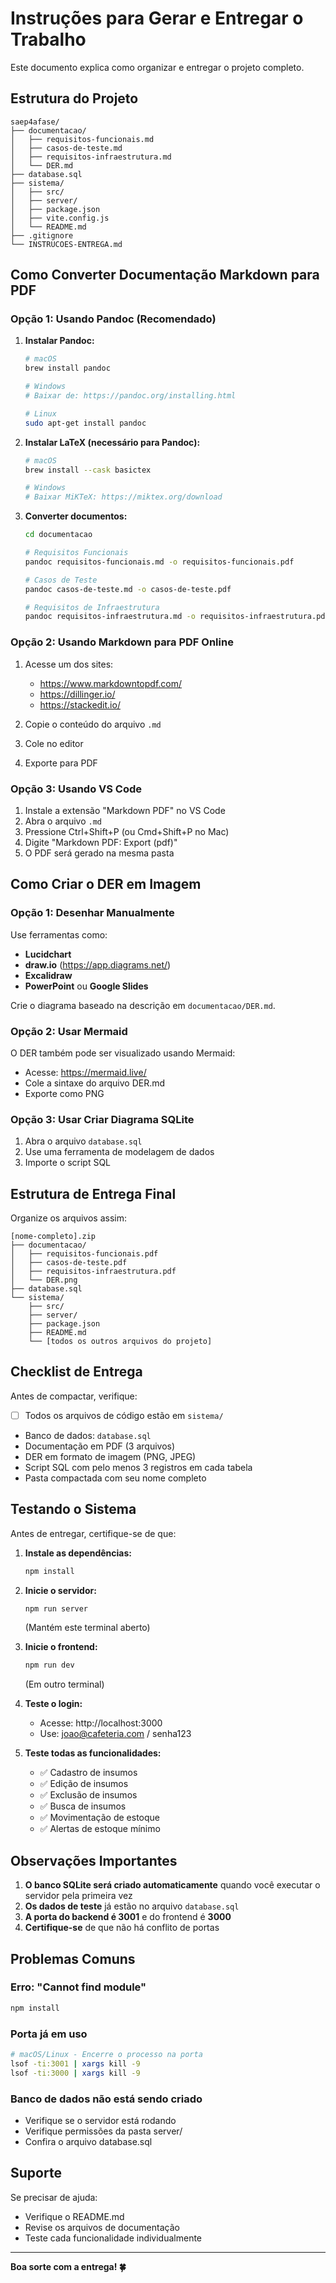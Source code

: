 # Instruções para Gerar e Entregar o Trabalho

Este documento explica como organizar e entregar o projeto completo.

## Estrutura do Projeto

```
saep4afase/
├── documentacao/
│   ├── requisitos-funcionais.md
│   ├── casos-de-teste.md
│   ├── requisitos-infraestrutura.md
│   └── DER.md
├── database.sql
├── sistema/
│   ├── src/
│   ├── server/
│   ├── package.json
│   ├── vite.config.js
│   └── README.md
├── .gitignore
└── INSTRUCOES-ENTREGA.md
```

## Como Converter Documentação Markdown para PDF

### Opção 1: Usando Pandoc (Recomendado)

1. **Instalar Pandoc:**
   ```bash
   # macOS
   brew install pandoc
   
   # Windows
   # Baixar de: https://pandoc.org/installing.html
   
   # Linux
   sudo apt-get install pandoc
   ```

2. **Instalar LaTeX (necessário para Pandoc):**
   ```bash
   # macOS
   brew install --cask basictex
   
   # Windows
   # Baixar MiKTeX: https://miktex.org/download
   ```

3. **Converter documentos:**
   ```bash
   cd documentacao
   
   # Requisitos Funcionais
   pandoc requisitos-funcionais.md -o requisitos-funcionais.pdf
   
   # Casos de Teste
   pandoc casos-de-teste.md -o casos-de-teste.pdf
   
   # Requisitos de Infraestrutura
   pandoc requisitos-infraestrutura.md -o requisitos-infraestrutura.pdf
   ```

### Opção 2: Usando Markdown para PDF Online

1. Acesse um dos sites:
   - https://www.markdowntopdf.com/
   - https://dillinger.io/
   - https://stackedit.io/

2. Copie o conteúdo do arquivo `.md`
3. Cole no editor
4. Exporte para PDF

### Opção 3: Usando VS Code

1. Instale a extensão "Markdown PDF" no VS Code
2. Abra o arquivo `.md`
3. Pressione Ctrl+Shift+P (ou Cmd+Shift+P no Mac)
4. Digite "Markdown PDF: Export (pdf)"
5. O PDF será gerado na mesma pasta

## Como Criar o DER em Imagem

### Opção 1: Desenhar Manualmente

Use ferramentas como:
- **Lucidchart**
- **draw.io** (https://app.diagrams.net/)
- **Excalidraw**
- **PowerPoint** ou **Google Slides**

Crie o diagrama baseado na descrição em `documentacao/DER.md`.

### Opção 2: Usar Mermaid

O DER também pode ser visualizado usando Mermaid:
- Acesse: https://mermaid.live/
- Cole a sintaxe do arquivo DER.md
- Exporte como PNG

### Opção 3: Usar Criar Diagrama SQLite

1. Abra o arquivo `database.sql`
2. Use uma ferramenta de modelagem de dados
3. Importe o script SQL

## Estrutura de Entrega Final

Organize os arquivos assim:

```
[nome-completo].zip
├── documentacao/
│   ├── requisitos-funcionais.pdf
│   ├── casos-de-teste.pdf
│   ├── requisitos-infraestrutura.pdf
│   └── DER.png
├── database.sql
└── sistema/
    ├── src/
    ├── server/
    ├── package.json
    ├── README.md
    └── [todos os outros arquivos do projeto]
```

## Checklist de Entrega

Antes de compactar, verifique:

- [ ] Todos os arquivos de código estão em `sistema/`
- Banco de dados: `database.sql`
- Documentação em PDF (3 arquivos)
- DER em formato de imagem (PNG, JPEG)
- Script SQL com pelo menos 3 registros em cada tabela
- Pasta compactada com seu nome completo

## Testando o Sistema

Antes de entregar, certifique-se de que:

1. **Instale as dependências:**
   ```bash
   npm install
   ```

2. **Inicie o servidor:**
   ```bash
   npm run server
   ```
   (Mantém este terminal aberto)

3. **Inicie o frontend:**
   ```bash
   npm run dev
   ```
   (Em outro terminal)

4. **Teste o login:**
   - Acesse: http://localhost:3000
   - Use: joao@cafeteria.com / senha123

5. **Teste todas as funcionalidades:**
   - ✅ Cadastro de insumos
   - ✅ Edição de insumos
   - ✅ Exclusão de insumos
   - ✅ Busca de insumos
   - ✅ Movimentação de estoque
   - ✅ Alertas de estoque mínimo

## Observações Importantes

1. **O banco SQLite será criado automaticamente** quando você executar o servidor pela primeira vez
2. **Os dados de teste** já estão no arquivo `database.sql`
3. **A porta do backend é 3001** e do frontend é **3000**
4. **Certifique-se** de que não há conflito de portas

## Problemas Comuns

### Erro: "Cannot find module"
```bash
npm install
```

### Porta já em uso
```bash
# macOS/Linux - Encerre o processo na porta
lsof -ti:3001 | xargs kill -9
lsof -ti:3000 | xargs kill -9
```

### Banco de dados não está sendo criado
- Verifique se o servidor está rodando
- Verifique permissões da pasta server/
- Confira o arquivo database.sql

## Suporte

Se precisar de ajuda:
- Verifique o README.md
- Revise os arquivos de documentação
- Teste cada funcionalidade individualmente

---

**Boa sorte com a entrega! 🍀**

